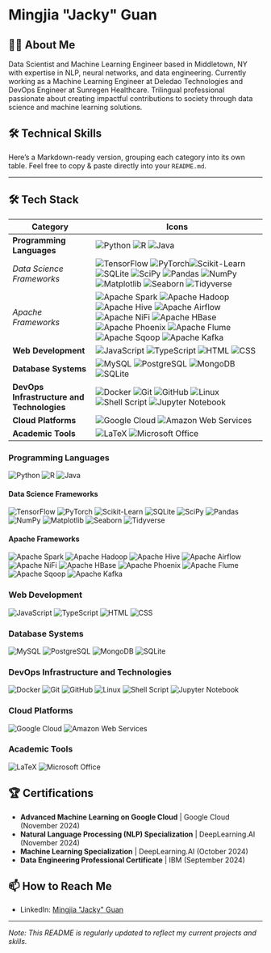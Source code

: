 # Mingjia "Jacky" Guan

## 👨‍💻 About Me

Data Scientist and Machine Learning Engineer based in Middletown, NY with expertise in NLP, neural networks, and data engineering. Currently working as a Machine Learning Engineer at Deledao Technologies and DevOps Engineer at Sunregen Healthcare. Trilingual professional passionate about creating impactful contributions to society through data science and machine learning solutions.

## 🛠️ Technical Skills
Here’s a Markdown-ready version, grouping each category into its own table. Feel free to copy & paste directly into your `README.md`.

---

## 🛠️ Tech Stack

| **Category**                                | **Icons**              |
|---------------------------------------------|------------------------|
| **Programming Languages**                  | ![Python](https://img.shields.io/badge/Python-3776AB?style=for-the-badge&logo=python&logoColor=white) ![R](https://img.shields.io/badge/R-276DC3?style=for-the-badge&logo=r&logoColor=white) ![Java](https://img.shields.io/badge/Java-ED8B00?style=for-the-badge&logo=openjdk&logoColor=white) |
| *Data Science Frameworks*                |![TensorFlow](https://img.shields.io/badge/TensorFlow-FF3F06?style=for-the-badge&logo=tensorflow&logoColor=white) ![PyTorch](https://img.shields.io/badge/PyTorch-EE4C2C?style=for-the-badge&logo=pytorch&logoColor=white)![Scikit-Learn](https://img.shields.io/badge/scikit--learn-F7931E?style=for-the-badge&logo=scikit-learn&logoColor=white) ![SQLite](https://img.shields.io/badge/SQLite-07405E?style=for-the-badge&logo=sqlite&logoColor=white) ![SciPy](https://img.shields.io/badge/SciPy-654FF0?style=for-the-badge&logo=scipy&logoColor=white) ![Pandas](https://img.shields.io/badge/pandas-150458?style=for-the-badge&logo=pandas&logoColor=white) ![NumPy](https://img.shields.io/badge/numpy-013243?style=for-the-badge&logo=numpy&logoColor=white) ![Matplotlib](https://img.shields.io/badge/Matplotlib-11557c?style=for-the-badge&logo=matplotlib&logoColor=white) ![Seaborn](https://img.shields.io/badge/Seaborn-3776AB?style=for-the-badge&logo=python&logoColor=white) ![Tidyverse](https://img.shields.io/badge/Tidyverse-1A162D?style=for-the-badge&logo=r&logoColor=white)|
| *Apache Frameworks*                   | ![Apache Spark](https://img.shields.io/badge/Apache%20Spark-FDEE21?style=for-the-badge&logo=apachespark&logoColor=black) ![Apache Hadoop](https://img.shields.io/badge/Apache%20Hadoop-66CCFF?style=for-the-badge&logo=apachehadoop&logoColor=black) ![Apache Hive](https://img.shields.io/badge/Apache%20Hive-FDEE21?style=for-the-badge&logo=apachehive&logoColor=black) ![Apache Airflow](https://img.shields.io/badge/Apache%20Airflow-017CEE?style=for-the-badge&logo=Apache%20Airflow&logoColor=white) ![Apache NiFi](https://img.shields.io/badge/Apache%20NiFi-728E9B?style=for-the-badge&logo=apache&logoColor=white) ![Apache HBase](https://img.shields.io/badge/Apache%20HBase-509ECE?style=for-the-badge&logo=hbase&logoColor=white) ![Apache Phoenix](https://img.shields.io/badge/Apache%20Phoenix-F66F07?style=for-the-badge&logo=phoenix&logoColor=white) ![Apache Flume](https://img.shields.io/badge/Apache%20Flume-007DAB?style=for-the-badge&logo=apacheflume&logoColor=white) ![Apache Sqoop](https://img.shields.io/badge/Apache%20Sqoop-46A508?style=for-the-badge&logo=sqoop&logoColor=white) ![Apache Kafka](https://img.shields.io/badge/Apache%20Kafka-231F20?style=for-the-badge&logo=apachekafka&logoColor=white) |
| **Web Development**                        |![JavaScript](https://img.shields.io/badge/JavaScript-F7DF1E?style=for-the-badge&logo=javascript&logoColor=black) ![TypeScript](https://img.shields.io/badge/TypeScript-007ACC?style=for-the-badge&logo=typescript&logoColor=white) ![HTML](https://img.shields.io/badge/HTML5-E34F26?style=for-the-badge&logo=html5&logoColor=white) ![CSS](https://img.shields.io/badge/CSS3-1572B6?style=for-the-badge&logo=css3&logoColor=white)|
| **Database Systems**                       |![MySQL](https://img.shields.io/badge/MySQL-4479A1?style=for-the-badge&logo=mysql&logoColor=white) ![PostgreSQL](https://img.shields.io/badge/PostgreSQL-316192?style=for-the-badge&logo=postgresql&logoColor=white) ![MongoDB](https://img.shields.io/badge/MongoDB-4EA94B?style=for-the-badge&logo=mongodb&logoColor=white) ![SQLite](https://img.shields.io/badge/SQLite-07405E?style=for-the-badge&logo=sqlite&logoColor=white)|
| **DevOps Infrastructure and Technologies** |![Docker](https://img.shields.io/badge/Docker-2CA5E0?style=for-the-badge&logo=docker&logoColor=white) ![Git](https://img.shields.io/badge/Git-F05032?style=for-the-badge&logo=git&logoColor=white) ![GitHub](https://img.shields.io/badge/GitHub-100000?style=for-the-badge&logo=github&logoColor=white) ![Linux](https://img.shields.io/badge/Linux-FCC624?style=for-the-badge&logo=linux&logoColor=black) ![Shell Script](https://img.shields.io/badge/Shell_Script-121011?style=for-the-badge&logo=gnu-bash&logoColor=white) ![Jupyter Notebook](https://img.shields.io/badge/Jupyter-F37626?style=for-the-badge&logo=jupyter&logoColor=white)|
| **Cloud Platforms**                        |![Google Cloud](https://img.shields.io/badge/Google_Cloud-4285F4?style=for-the-badge&logo=google-cloud&logoColor=white) ![Amazon Web Services](https://img.shields.io/badge/AWS-232F3E?style=for-the-badge&logo=amazonwebservices&logoColor=white)|
| **Academic Tools**                         |![LaTeX](https://img.shields.io/badge/LaTeX-008080?style=for-the-badge&logo=latex&logoColor=white) ![Microsoft Office](https://img.shields.io/badge/Microsoft_Office-D83B01?style=for-the-badge&logo=microsoft-office&logoColor=white)|


### Programming Languages

![Python](https://img.shields.io/badge/Python-3776AB?style=for-the-badge&logo=python&logoColor=white)
![R](https://img.shields.io/badge/R-276DC3?style=for-the-badge&logo=r&logoColor=white)
![Java](https://img.shields.io/badge/Java-ED8B00?style=for-the-badge&logo=openjdk&logoColor=white)

#### Data Science Frameworks

![TensorFlow](https://img.shields.io/badge/TensorFlow-FF3F06?style=for-the-badge&logo=tensorflow&logoColor=white)
![PyTorch](https://img.shields.io/badge/PyTorch-EE4C2C?style=for-the-badge&logo=pytorch&logoColor=white)
![Scikit-Learn](https://img.shields.io/badge/scikit--learn-F7931E?style=for-the-badge&logo=scikit-learn&logoColor=white)
![SQLite](https://img.shields.io/badge/SQLite-07405E?style=for-the-badge&logo=sqlite&logoColor=white)
![SciPy](https://img.shields.io/badge/SciPy-654FF0?style=for-the-badge&logo=scipy&logoColor=white)
![Pandas](https://img.shields.io/badge/pandas-150458?style=for-the-badge&logo=pandas&logoColor=white)
![NumPy](https://img.shields.io/badge/numpy-013243?style=for-the-badge&logo=numpy&logoColor=white)
![Matplotlib](https://img.shields.io/badge/Matplotlib-11557c?style=for-the-badge&logo=matplotlib&logoColor=white)
![Seaborn](https://img.shields.io/badge/Seaborn-3776AB?style=for-the-badge&logo=python&logoColor=white)
![Tidyverse](https://img.shields.io/badge/Tidyverse-1A162D?style=for-the-badge&logo=r&logoColor=white)

#### Apache Frameworks

![Apache Spark](https://img.shields.io/badge/Apache%20Spark-FDEE21?style=for-the-badge&logo=apachespark&logoColor=black) 
![Apache Hadoop](https://img.shields.io/badge/Apache%20Hadoop-66CCFF?style=for-the-badge&logo=apachehadoop&logoColor=black)
![Apache Hive](https://img.shields.io/badge/Apache%20Hive-FDEE21?style=for-the-badge&logo=apachehive&logoColor=black)
![Apache Airflow](https://img.shields.io/badge/Apache%20Airflow-017CEE?style=for-the-badge&logo=Apache%20Airflow&logoColor=white)
![Apache NiFi](https://img.shields.io/badge/Apache%20NiFi-728E9B?style=for-the-badge&logo=apache&logoColor=white)
![Apache HBase](https://img.shields.io/badge/Apache%20HBase-509ECE?style=for-the-badge&logo=hbase&logoColor=white)
![Apache Phoenix](https://img.shields.io/badge/Apache%20Phoenix-F66F07?style=for-the-badge&logo=phoenix&logoColor=white)
![Apache Flume](https://img.shields.io/badge/Apache%20Flume-007DAB?style=for-the-badge&logo=apacheflume&logoColor=white)
![Apache Sqoop](https://img.shields.io/badge/Apache%20Sqoop-46A508?style=for-the-badge&logo=sqoop&logoColor=white)
![Apache Kafka](https://img.shields.io/badge/Apache%20Kafka-231F20?style=for-the-badge&logo=apachekafka&logoColor=white)

### Web Development 

![JavaScript](https://img.shields.io/badge/JavaScript-F7DF1E?style=for-the-badge&logo=javascript&logoColor=black)
![TypeScript](https://img.shields.io/badge/TypeScript-007ACC?style=for-the-badge&logo=typescript&logoColor=white)
![HTML](https://img.shields.io/badge/HTML5-E34F26?style=for-the-badge&logo=html5&logoColor=white)
![CSS](https://img.shields.io/badge/CSS3-1572B6?style=for-the-badge&logo=css3&logoColor=white)

### Database Systems

![MySQL](https://img.shields.io/badge/MySQL-4479A1?style=for-the-badge&logo=mysql&logoColor=white)
![PostgreSQL](https://img.shields.io/badge/PostgreSQL-316192?style=for-the-badge&logo=postgresql&logoColor=white)
![MongoDB](https://img.shields.io/badge/MongoDB-4EA94B?style=for-the-badge&logo=mongodb&logoColor=white)
![SQLite](https://img.shields.io/badge/SQLite-07405E?style=for-the-badge&logo=sqlite&logoColor=white)

### DevOps Infrastructure and Technologies

![Docker](https://img.shields.io/badge/Docker-2CA5E0?style=for-the-badge&logo=docker&logoColor=white)
![Git](https://img.shields.io/badge/Git-F05032?style=for-the-badge&logo=git&logoColor=white)
![GitHub](https://img.shields.io/badge/GitHub-100000?style=for-the-badge&logo=github&logoColor=white)
![Linux](https://img.shields.io/badge/Linux-FCC624?style=for-the-badge&logo=linux&logoColor=black)
![Shell Script](https://img.shields.io/badge/Shell_Script-121011?style=for-the-badge&logo=gnu-bash&logoColor=white)
![Jupyter Notebook](https://img.shields.io/badge/Jupyter-F37626?style=for-the-badge&logo=jupyter&logoColor=white)

### Cloud Platforms

![Google Cloud](https://img.shields.io/badge/Google_Cloud-4285F4?style=for-the-badge&logo=google-cloud&logoColor=white)
![Amazon Web Services](https://img.shields.io/badge/AWS-232F3E?style=for-the-badge&logo=amazonwebservices&logoColor=white)

### Academic Tools

![LaTeX](https://img.shields.io/badge/LaTeX-008080?style=for-the-badge&logo=latex&logoColor=white)
![Microsoft Office](https://img.shields.io/badge/Microsoft_Office-D83B01?style=for-the-badge&logo=microsoft-office&logoColor=white)

## 🏆 Certifications

- **Advanced Machine Learning on Google Cloud** | Google Cloud (November 2024)
- **Natural Language Processing (NLP) Specialization** | DeepLearning.AI (November 2024)
- **Machine Learning Specialization** | DeepLearning.AI (October 2024)
- **Data Engineering Professional Certificate** | IBM (September 2024)

## 📫 How to Reach Me

- LinkedIn: [Mingjia "Jacky" Guan](https://www.linkedin.com/in/mingjia-jacky-guan/)

---

*Note: This README is regularly updated to reflect my current projects and skills.*


